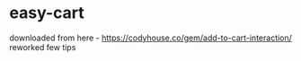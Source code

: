 # easy-cart
downloaded from here - https://codyhouse.co/gem/add-to-cart-interaction/
reworked few tips
